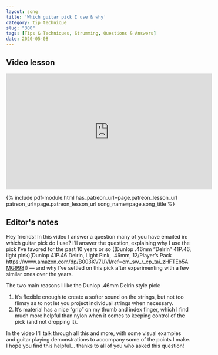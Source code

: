 ```yaml
---
layout: song
title: 'Which guitar pick I use & why'
category: tip_technique
slug: "300"
tags: [Tips & Techniques, Strumming, Questions & Answers]
date: 2020-05-08
---
```


<!-- patreon_lesson_available: true
patreon_lesson_url: https://www.patreon.com/posts/35077534 -->

## Video lesson

 <iframe width="560" height="315" src="https://www.youtube.com/embed/DpicbUhlRcA" frameborder="0" allow="accelerometer; autoplay; encrypted-media; gyroscope; picture-in-picture" allowfullscreen></iframe>

{% include pdf-module.html has_patreon_url=page.patreon_lesson_url patreon_url=page.patreon_lesson_url song_name=page.song_title %}

## Editor's notes

Hey friends! In this video I answer a question many of you have emailed in: which guitar pick do I use? I’ll answer the question, explaining why I use the pick I’ve favored for the past 10 years or so ((Dunlop .46mm “Delrin” 41P.46, light pink)[Dunlop 41P.46 Delrin, Light Pink, .46mm, 12/Player’s Pack https://www.amazon.com/dp/B003KV7UVI/ref=cm_sw_r_cp_tai_zHFTEb5AMG998]) — and why I’ve settled on this pick after experimenting with a few similar ones over the years.

The two main reasons I like the Dunlop .46mm Delrin style pick:

1. It’s flexible enough to create a softer sound on the strings, but not too flimsy as to not let you project individual strings when necessary.
2. It’s material has a nice “grip” on my thumb and index finger, which I find much more helpful than nylon when it comes to keeping control of the pick (and not dropping it).

In the video I'll talk through all this and more, with some visual examples and guitar playing demonstrations to accompany some of the points I make. I hope you find this helpful... thanks to all of you who asked this question!
